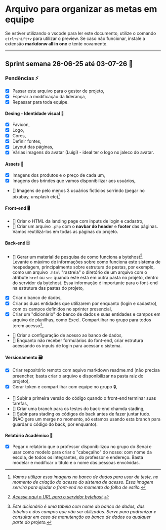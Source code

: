 # Arquivo para organizar as metas em equipe

Se estiver utilizando o vscode para ler este documento, utilize o comando `ctrl+shift+v` para utilizar o preview. Se caso não funcionar, instale a extensão **markdonw all in one** e tente novamente.

***
## Sprint semana 26-06-25 até 03-07-26 :date:

### Pendências :zap:
 - [x] Passar este arquivo para o gestor de projeto,
 - [x] Esperar a modificação da liderança,
 - [x] Repassar para toda equipe.

#### Desing - Identidade visual :art:
- [x] Favicon,
- [x] Logo,
- [x] Cores,
- [x] Definir fontes,
- [x] Layout das páginas,
- [x] Várias imagens do avatar (Luigi) - ideal ter o logo no jaleco do avatar.

#### Assets :file_folder:
- [x] Imagens dos produtos e o preço de cada um,
- [x] Imagens dos brindes que vamos disponibilizar aos usuários,
- [] Imagens de pelo menos 3 usuários fictícios sorrindo (pegar no pixabay, unsplash etc)[^1]

[^1]: *Vamos utilizar essa imagens no banco de dados para usar de teste, no momento de criação do acesso do sistema de acesso. Essa imagem servirá para ajudar o front-end no momento do folha de estilo.*

#### Front-end :desktop_computer:
- [] Criar o HTML da landing page com inputs de login e cadastro,
- [] Criar um arquivo `.php` com o **navbar do header** e **footer** das páginas. Vamos reutilizá-los em todas as páginas do projeto.

#### Back-end :file_cabinet:
- [] Gerar um material de pesquisa de como funciona a bytehost[^2]. Levante o máximo de informações sobre como funciona este sistema de hospedagem, principalmente sobre estrutura de pastas, por exemplo, como um arquivo `.html` "rastreia" o diretório de um arquivo com o atribute `href` ou `src` quando este está em outra pasta no projeto, dentro do servidor da bytehost. Essa informação é importante para o font-end na estrutura das pastas do projeto,
- [x] Criar o banco de dados,
- [x] Criar as duas entidades que utilizarem por enquanto (login e cadastro), com os campos definidos no sprinter presencial,
- [x] Criar um "dicionário" do banco de dados e suas entidades e campos em arquivo de planilhas, como Excel. Compartilhar no grupo para todos terem acesso[^3],
- [] Criar a configuração de acesso ao banco de dados,
- [] Enquanto não receber formulários do font-end, criar estrutura acessando os inputs de login para acessar o sistema.

[^2]: *[Acesse aqui o URL para o servidor bytehost](https://byet.host/).*

[^3]: *Este dicionário é uma tabela com nome do banco de dados, das tabelas e dos campos que vão ser utilizados. Serve para padronizar e consultar em caso de manutenção ao banco de dados ou qualquer parte do projeto.*

#### Versionamento :card_file_box:
- [x] Criar repositório remoto com aquivo markdown readme.md (não precisa preencher, basta criar o arquivo e disponibilizar na pasta raiz do projeto),
- [x] Gerar token e compartilhar com equipe no grupo :lock:,
- [] Subir a primeira versão do código quando o front-end terminar suas tarefas,
- [] Criar uma branch para os testes do back-end chamda stading,
- [] Subir para stading os códigos do back antes de fazer juntar tudo. (NÃO gere um merge no momento, só estamos usando esta branch para guardar o código do back, por enquanto).


#### Relatório Acadêmico :page_facing_up:
- [x] Pegar o relatório que o professor disponibilizou no grupo do Senai e usar como modelo para criar o "cabeçalho" do nosso: com nome da escola, de todos os integrantes, do professor e endereço. Basta modelar e modificar o título e o nome das pessoas envolvidas.


